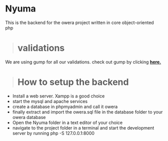 # Nyuma
This is the backend for the owera project written in core object-oriented php

># validations
We are using gump for all our validations. check out gump by clicking [**here.**](https://github.com/Wixel/GUMP)

># How to setup the backend
- Install a web server. Xampp is a good choice
- start the mysql and apache services
- create a database in phpmyadmin and call it owera
- finally extract and import the owera.sql file in the database folder to your owera database
- Open the Nyuma folder in a text editor of your choice
- navigate to the project folder in a terminal and start the development server by running php -S 127.0.0.1:8000
